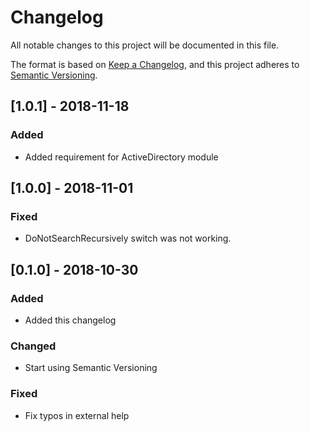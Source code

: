 # Changelog
All notable changes to this project will be documented in this file.

The format is based on [Keep a Changelog](https://keepachangelog.com/en/1.0.0/),
and this project adheres to [Semantic Versioning](https://semver.org/spec/v2.0.0.html).

## [1.0.1] - 2018-11-18

### Added
- Added requirement for ActiveDirectory module

## [1.0.0] - 2018-11-01

### Fixed
- DoNotSearchRecursively switch was not working.

## [0.1.0] - 2018-10-30

### Added
- Added this changelog

### Changed
- Start using Semantic Versioning

### Fixed
- Fix typos in external help

